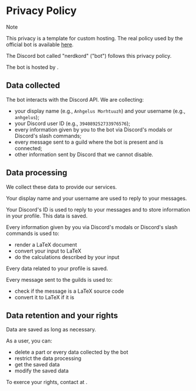 # Privacy Policy

> [!NOTE]
> This privacy is a template for custom hosting. 
> The real policy used by the official bot is available [here](https://cdn.anhgelus.world/md/nerdkord-privacy.md?v).
 
The Discord bot called "nerdkord" ("bot") follows this privacy policy.

The bot is hosted by <YOUR HOST>.

## Data collected

The bot interacts with the Discord API.
We are collecting:
- your display name (e.g., `Anhgelus Morhtuuzh`) and your username (e.g., `anhgelus`);
- your Discord user ID (e.g., `394089252733976576`);
- every information given by you to the bot via Discord's modals or Discord's slash commands;
- every message sent to a guild where the bot is present and is connected;
- other information sent by Discord that we cannot disable.

## Data processing

We collect these data to provide our services.

Your display name and your username are used to reply to your messages.

Your Discord's ID is used to reply to your messages and to store information in your profile. This data is saved.

Every information given by you via Discord's modals or Discord's slash commands is used to:
- render a LaTeX document
- convert your input to LaTeX
- do the calculations described by your input

Every data related to your profile is saved. 

Every message sent to the guilds is used to:
- check if the message is a LaTeX source code
- convert it to LaTeX if it is

## Data retention and your rights

Data are saved as long as necessary.

As a user, you can:
- delete a part or every data collected by the bot
- restrict the data processing
- get the saved data
- modify the saved data

To exerce your rights, contact <YOU> at <YOUR EMAIL>.
